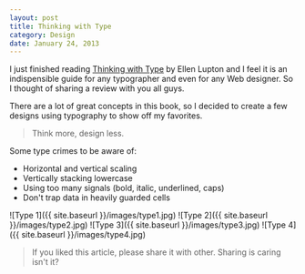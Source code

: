 ```yaml
---
layout: post
title: Thinking with Type
category: Design
date: January 24, 2013
---
```


I just finished reading <a href='http://www.thinkingwithtype.com/' target='blank'>Thinking with Type</a> by Ellen Lupton and I feel it is an indispensible guide for any typographer and even for any Web designer. So I thought of sharing a review with you all guys.

There are a lot of great concepts in this book, so I decided to create a few designs using typography to show off my favorites.

> Think more, design less.

Some type crimes to be aware of:

* Horizontal and vertical scaling
* Vertically stacking lowercase
* Using too many signals (bold, italic, underlined, caps)
* Don't trap data in heavily guarded cells

![Type 1]({{ site.baseurl }}/images/type1.jpg)
![Type 2]({{ site.baseurl }}/images/type2.jpg)
![Type 3]({{ site.baseurl }}/images/type3.jpg)
![Type 4]({{ site.baseurl }}/images/type4.jpg)

> If you liked this article, please share it with other. Sharing is caring isn't it?
